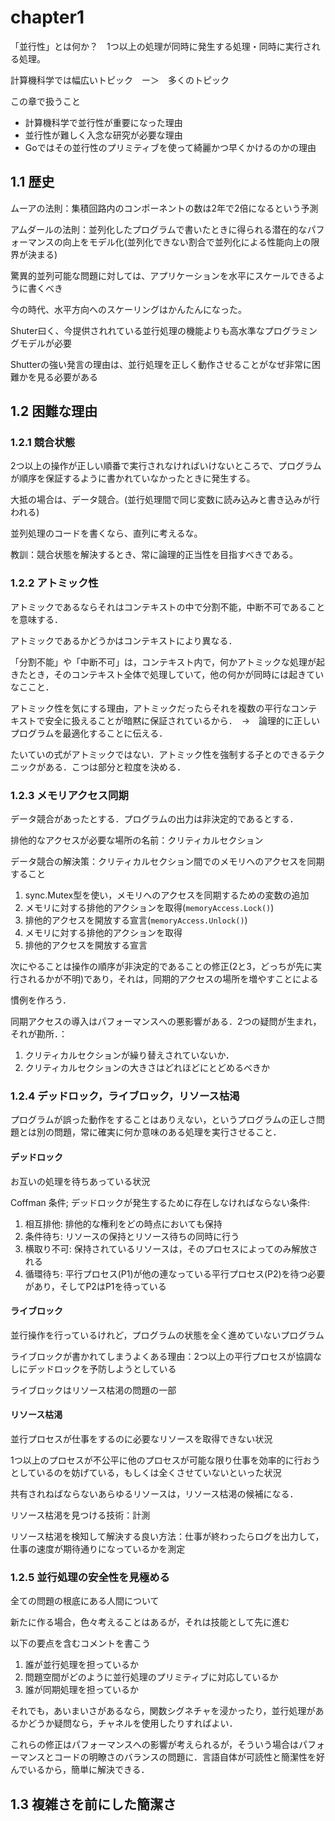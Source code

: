 # chapter1

「並行性」とは何か？　1つ以上の処理が同時に発生する処理・同時に実行される処理。

計算機科学では幅広いトピック　ー＞　多くのトピック

この章で扱うこと

- 計算機科学で並行性が重要になった理由
- 並行性が難しく入念な研究が必要な理由
- Goではその並行性のプリミティブを使って綺麗かつ早くかけるのかの理由

## 1.1 歴史

ムーアの法則：集積回路内のコンポーネントの数は2年で2倍になるという予測

アムダールの法則：並列化したプログラムで書いたときに得られる潜在的なパフォーマンスの向上をモデル化(並列化できない割合で並列化による性能向上の限界が決まる)

驚異的並列可能な問題に対しては、アプリケーションを水平にスケールできるように書くべき

今の時代、水平方向へのスケーリングはかんたんになった。

Shuter曰く、今提供されれている並行処理の機能よりも高水準なプログラミングモデルが必要

Shutterの強い発言の理由は、並行処理を正しく動作させることがなぜ非常に困難かを見る必要がある

## 1.2 困難な理由

### 1.2.1 競合状態

2つ以上の操作が正しい順番で実行されなければいけないところで、プログラムが順序を保証するように書かれていなかったときに発生する。

大抵の場合は、データ競合。(並行処理間で同じ変数に読み込みと書き込みが行われる)

並列処理のコードを書くなら、直列に考えるな。

教訓：競合状態を解決するとき、常に論理的正当性を目指すべきである。

### 1.2.2 アトミック性

アトミックであるならそれはコンテキストの中で分割不能，中断不可であることを意味する．

アトミックであるかどうかはコンテキストにより異なる．

「分割不能」や「中断不可」は，コンテキスト内で，何かアトミックな処理が起きたとき，そのコンテキスト全体で処理していて，他の何かが同時には起きていなここと．

アトミック性を気にする理由，アトミックだったらそれを複数の平行なコンテキストで安全に扱えることが暗黙に保証されているから．　->　論理的に正しいプログラムを最適化することに伝える．

たいていの式がアトミックではない．アトミック性を強制する子とのできるテクニックがある．こつは部分と粒度を決める．

### 1.2.3 メモリアクセス同期

データ競合があったとする．プログラムの出力は非決定的であるとする．

排他的なアクセスが必要な場所の名前：クリティカルセクション

データ競合の解決策：クリティカルセクション間でのメモリへのアクセスを同期すること

1. sync.Mutex型を使い，メモリへのアクセスを同期するための変数の追加
2. メモリに対する排他的アクションを取得(`memoryAccess.Lock()`)
3. 排他的アクセスを開放する宣言(`memoryAccess.Unlock()`)
4. メモリに対する排他的アクションを取得
5. 排他的アクセスを開放する宣言

次にやることは操作の順序が非決定的であることの修正(2と3，どっちが先に実行されるかが不明)であり，それは，同期的アクセスの場所を増やすことによる

慣例を作ろう．

同期アクセスの導入はパフォーマンスへの悪影響がある．2つの疑問が生まれ，それが勘所．：

1. クリティカルセクションが繰り替えされていないか．
2. クリティカルセクションの大きさはどれほどにとどめるべきか

### 1.2.4 デッドロック，ライブロック，リソース枯渇

プログラムが誤った動作をすることはありえない，というプログラムの正しさ問題とは別の問題，常に確実に何か意味のある処理を実行させること．

#### デッドロック

お互いの処理を待ちあっている状況

Coffman 条件; デッドロックが発生するために存在しなければならない条件:

1. 相互排他: 排他的な権利をどの時点においても保持
2. 条件待ち: リソースの保持とリソース待ちの同時に行う
3. 横取り不可: 保持されているリソースは，そのプロセスによってのみ解放される
4. 循環待ち: 平行プロセス(P1)が他の連なっている平行プロセス(P2)を待つ必要があり，そしてP2はP1を待っている

#### ライブロック

並行操作を行っているけれど，プログラムの状態を全く進めていないプログラム

ライブロックが書かれてしまうよくある理由：2つ以上の平行プロセスが協調なしにデッドロックを予防しようとしている

ライブロックはリソース枯渇の問題の一部

#### リソース枯渇

並行プロセスが仕事をするのに必要なリソースを取得できない状況

1つ以上のプロセスが不公平に他のプロセスが可能な限り仕事を効率的に行おうとしているのを妨げている，もしくは全くさせていないといった状況

共有されねばならないあらゆるリソースは，リソース枯渇の候補になる．

リソース枯渇を見つける技術：計測

リソース枯渇を検知して解決する良い方法：仕事が終わったらログを出力して，仕事の速度が期待通りになっているかを測定

### 1.2.5 並行処理の安全性を見極める

全ての問題の根底にある人間について

新たに作る場合，色々考えることはあるが，それは技能として先に進む

以下の要点を含むコメントを書こう

1. 誰が並行処理を担っているか
2. 問題空間がどのように並行処理のプリミティブに対応しているか
3. 誰が同期処理を担っているか

それでも，あいまいさがあるなら，関数シグネチャを浸かったり，並行処理があるかどうか疑問なら，チャネルを使用したりすればよい．

これらの修正はパフォーマンスへの影響が考えられるが，そういう場合はパフォーマンスとコードの明瞭さのバランスの問題に．言語自体が可読性と簡潔性を好んでいるから，簡単に解決できる．

## 1.3 複雑さを前にした簡潔さ
